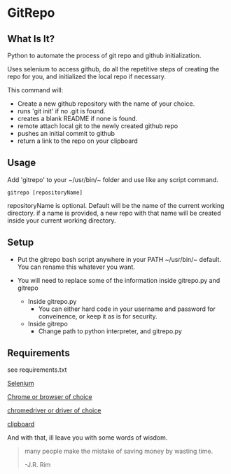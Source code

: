 # GitRepo


What Is It?
----
Python to automate the process of git repo and github initialization.

Uses selenium to access github, do all the repetitive steps of creating the repo for you, and initialized the local repo if necessary.


This command will:

* Create a new github repository with the name of your choice.
* runs 'git init' if no .git is found.
* creates a blank README if none is found.
* remote attach local git to the newly created github repo
* pushes an initial commit to github
* return a link to the repo on your clipboard


Usage
----
Add 'gitrepo' to your ~/usr/bin/~ folder and use like any script command.

```
gitrepo [repositoryName]
```

repositoryName is optional.  Default will be the name of the current working directory.
if a name is provided, a new repo with that name will be created inside your current working directory.


Setup
----
* Put the gitrepo bash script anywhere in your PATH ~/usr/bin/~ default.  You can rename this whatever you want.
* You will need to replace some of the information inside gitrepo.py and gitrepo

	* Inside gitrepo.py
		* You can either hard code in your username and password for conveinence, or keep it as is for security.
	* Inside gitrepo
		* Change path to python interpreter, and gitrepo.py

Requirements
----
see requirements.txt

[Selenium](https://pypi.org/project/selenium/)

[Chrome or browser of choice](https://support.google.com/chrome/answer/95346?co=GENIE.Platform%3DDesktop&hl=en)

[chromedriver or driver of choice](https://chromedriver.chromium.org/downloads)

[clipboard](https://pypi.org/project/clipboard/)

And with that, ill leave you with some words of wisdom.
> many people make the mistake of saving money by wasting time.
> 
> -J.R. Rim
> 
